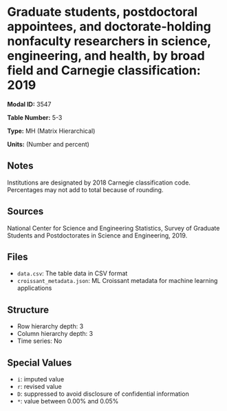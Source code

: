 # Graduate students, postdoctoral appointees, and doctorate-holding nonfaculty researchers in science, engineering, and health, by broad field and Carnegie classification: 2019

**Modal ID:** 3547

**Table Number:** 5-3

**Type:** MH (Matrix Hierarchical)

**Units:** (Number and percent)

## Notes

Institutions are designated by 2018 Carnegie classification code. Percentages may not add to total because of rounding.

## Sources

National Center for Science and Engineering Statistics, Survey of Graduate Students and Postdoctorates in Science and Engineering, 2019.

## Files

- `data.csv`: The table data in CSV format
- `croissant_metadata.json`: ML Croissant metadata for machine learning applications

## Structure

- Row hierarchy depth: 3
- Column hierarchy depth: 3
- Time series: No

## Special Values

- `i`: imputed value
- `r`: revised value
- `D`: suppressed to avoid disclosure of confidential information
- `*`: value between 0.00% and 0.05%
